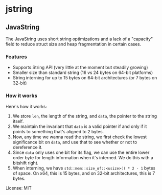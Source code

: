 # jstring

## JavaString
The JavaString uses short string optimizations and a lack of a "capacity"
field to reduce struct size and heap fragmentation in certain cases.

### Features

- Supports String API (very little at the moment but steadily growing)
- Smaller size than standard string (16 vs 24 bytes on 64-bit platforms)
- String interning for up to 15 bytes on 64-bit architectures (or 7 bytes on 32-bit)

### How it works
Here's how it works:

1. We store `len`, the length of the string, and `data`, the pointer to the
   string itself.
2. We maintain the invariant that `data` is a valid pointer if and only if
   it points to something that's aligned to 2 bytes.
3. Now, any time we wanna read the string, we first check the lowest significance
   bit on `data`, and use that to see whether or not to dereference it.
4. Since `data` only uses one bit for its flag, we can use the entire lower
   order byte for length information when it's interned. We do this with a
   bitshift right.
5. When interning, we have `std::mem::size_of::<usize>() * 2 - 1` bytes of space.
   On x64, this is 15 bytes, and on 32-bit architectures, this is 7 bytes.

License: MIT
